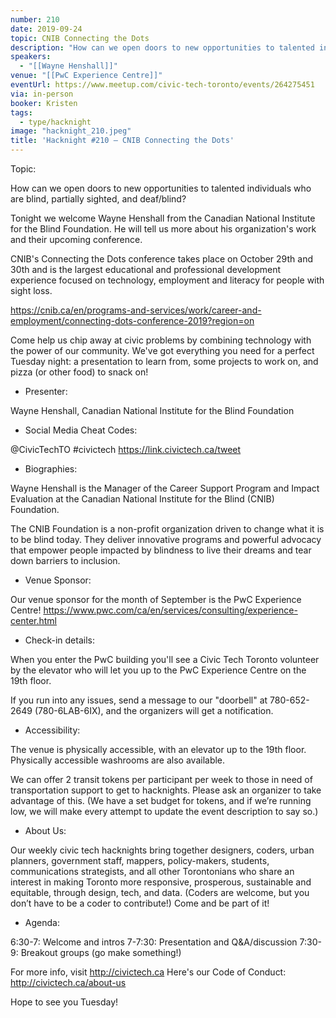 ```yaml
---
number: 210
date: 2019-09-24
topic: CNIB Connecting the Dots
description: "How can we open doors to new opportunities to talented individuals who are blind, partially sighted, and deaf/blind? \nTonight we welcome Wayne Henshall from the Canadian National Institute for the Blind Foundation. He will tell us more about his organization's work and their upcoming conference. \nCNIB's Connecting the Dots conference takes place on October 29th and 30th and is the largest educational and professional development experience focused on technology, employment and literacy for people with sight loss."
speakers:
  - "[[Wayne Henshall]]"
venue: "[[PwC Experience Centre]]"
eventUrl: https://www.meetup.com/civic-tech-toronto/events/264275451
via: in-person
booker: Kristen
tags:
  - type/hacknight
image: "hacknight_210.jpeg"
title: 'Hacknight #210 – CNIB Connecting the Dots'
---
```


Topic:

How can we open doors to new opportunities to talented individuals who are blind, partially sighted, and deaf/blind?

Tonight we welcome Wayne Henshall from the Canadian National Institute for the Blind Foundation. He will tell us more about his organization's work and their upcoming conference.

CNIB's Connecting the Dots conference takes place on October 29th and 30th and is the largest educational and professional development experience focused on technology, employment and literacy for people with sight loss.

https://cnib.ca/en/programs-and-services/work/career-and-employment/connecting-dots-conference-2019?region=on

Come help us chip away at civic problems by combining technology with the power of our community. We've got everything you need for a perfect Tuesday night: a presentation to learn from, some projects to work on, and pizza (or other food) to snack on!

+ Presenter:

Wayne Henshall, Canadian National Institute for the Blind Foundation

+ Social Media Cheat Codes:

@CivicTechTO \#civictech
https://link.civictech.ca/tweet

+ Biographies:

Wayne Henshall is the Manager of the Career Support Program and Impact Evaluation at the Canadian National Institute for the Blind (CNIB) Foundation.

The CNIB Foundation is a non-profit organization driven to change what it is to be blind today. They deliver innovative programs and powerful advocacy that empower people impacted by blindness to live their dreams and tear down barriers to inclusion.

+ Venue Sponsor:

Our venue sponsor for the month of September is the PwC Experience Centre!
https://www.pwc.com/ca/en/services/consulting/experience-center.html

+ Check-in details:

When you enter the PwC building you'll see a Civic Tech Toronto volunteer by the elevator who will let you up to the PwC Experience Centre on the 19th floor.

If you run into any issues, send a message to our "doorbell" at 780-652-2649 (780-6LAB-6IX), and the organizers will get a notification.

+ Accessibility:

The venue is physically accessible, with an elevator up to the 19th floor.
Physically accessible washrooms are also available.

We can offer 2 transit tokens per participant per week to those in need of transportation support to get to hacknights. Please ask an organizer to take advantage of this. (We have a set budget for tokens, and if we’re running low, we will make every attempt to update the event description to say so.)

+ About Us:

Our weekly civic tech hacknights bring together designers, coders, urban planners, government staff, mappers, policy-makers, students, communications strategists, and all other Torontonians who share an interest in making Toronto more responsive, prosperous, sustainable and equitable, through design, tech, and data. (Coders are welcome, but you don’t have to be a coder to contribute!) Come and be part of it!

+ Agenda:

6:30-7: Welcome and intros
7-7:30: Presentation and Q&A/discussion
7:30-9: Breakout groups (go make something!)

For more info, visit http://civictech.ca
Here's our Code of Conduct: http://civictech.ca/about-us

Hope to see you Tuesday!
